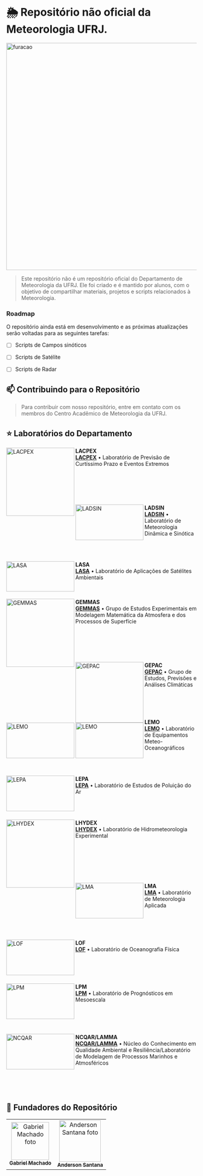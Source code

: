 # 🌦️ Repositório não oficial da Meteorologia UFRJ.

<img height=600em src="https://media.discordapp.net/attachments/1015759107220852826/1339010073699029044/file-KQAbv4hjVeGvbMpT3feCj3.png?ex=67ad29cf&is=67abd84f&hm=50074bd3f67615691596c4128bc1f05d48cd763852170d0f18f09b12a770c07b&=&format=webp&quality=lossless&width=671&height=671" alt="furacao">

> Este repositório não é um repositório oficial do Departamento de Meteorologia da UFRJ. Ele foi criado e é mantido por alunos, com o objetivo de compartilhar materiais, projetos e scripts relacionados à Meteorologia.


### Roadmap

O repositório ainda está em desenvolvimento e as próximas atualizações serão voltadas para as seguintes tarefas:


- [ ] Scripts de Campos sinóticos
- [ ] Scripts de Satélite
- [ ] Scripts de Radar


## 📫 Contribuindo para o Repositório

> Para contribuir com nosso repositório, entre em contato com os membros do Centro Acadêmico de Meteorologia da UFRJ.


## ⭐ Laboratórios do Departamento

[<img align="left" height="180px" width="180px" alt="LACPEX" src="https://meteorologia.igeo.ufrj.br/wp-content/uploads/2023/03/LACPEX-300x300.png"/>](https://github.com/lacpex)

**LACPEX** \
[**LACPEX**](https://github.com/lacpex) • Laboratório de Previsão de Curtíssimo Prazo e Eventos Extremos \
\
\
\
\
<br/>

[<img align="left" height="94px" width="180px" alt="LADSIN" src="https://lirp.cdn-website.com/73195942/dms3rep/multi/opt/LOGO-LADSIN--281-29-1fbe4d05-378w.png"/>](https://ladsin.com.br/)

**LADSIN** \
[**LADSIN**](https://ladsin.com.br/) • Laboratório de Meteorologia Dinâmica e Sinótica \
\
\
<br/>

[<img align="left" height="80px" width="180px" alt="LASA" src="https://meteorologia.igeo.ufrj.br/wp-content/uploads/2023/03/LASA-300x88.png"/>](https://lasa.ufrj.br/)

**LASA** \
[**LASA**](https://lasa.ufrj.br/) • Laboratório de Aplicações de Satélites Ambientais \
\
<br/>

<img align="left" height="180px" width="180px" alt="GEMMAS" src="https://meteorologia.igeo.ufrj.br/wp-content/uploads/2023/03/gemmas.jpg"/>

**GEMMAS** \
[**GEMMAS**](https://meteorologia.igeo.ufrj.br/departamento/laboratorios-de-pesquisa/) • Grupo de Estudos Experimentais em Modelagem Matemática da Atmosfera e dos Processos de Superfície \
\
\
\
\
<br/>

<img align="left" height="160px" width="180px" alt="GEPAC" src="https://meteorologia.igeo.ufrj.br/wp-content/uploads/2023/06/gepacnovo-edited.jpg"/>

**GEPAC** \
[**GEPAC**](https://meteorologia.igeo.ufrj.br/departamento/laboratorios-de-pesquisa/) • Grupo de Estudos, Previsões e Análises Climáticas \
\
\
\
<br/>

<img align="left" height="94px" width="180px" alt="LEMO" src="https://meteorologia.igeo.ufrj.br/wp-content/uploads/2023/03/logo_simcosta.png"/>
<img align="left" height="94px" width="180px" alt="LEMO" src="https://meteorologia.igeo.ufrj.br/wp-content/uploads/2023/03/logomovar-300x144.png"/>


**LEMO** \
[**LEMO**](https://simcosta.furg.br/home) • Laboratório de Equipamentos Meteo-Oceanográficos \
\
\
<br/>

<img align="left" height="94px" width="180px" alt="LEPA" src="https://meteorologia.igeo.ufrj.br/wp-content/uploads/2023/03/lepa-300x228.png"/>

**LEPA** \
[**LEPA**](https://meteorologia.igeo.ufrj.br/departamento/laboratorios-de-pesquisa/) • Laboratório de Estudos de Poluição do Ar \
\
\
<br/>

<img align="left" height="180px" width="180px" alt="LHYDEX" src="https://meteorologia.igeo.ufrj.br/wp-content/uploads/2023/03/lhydex.png"/>

**LHYDEX** \
[**LHYDEX**](https://lhydex.igeo.ufrj.br/) • Laboratório de Hidrometeorologia Experimental \
\
\
\
\
\
<br/>

<img align="left" height="94px" width="180px" alt="LMA" src="https://meteorologia.igeo.ufrj.br/wp-content/uploads/2023/03/LMA.png"/>

**LMA** \
[**LMA**](https://lma.ufrj.br) • Laboratório de Meteorologia Aplicada \
\
\
\
<br/>

<img align="left" height="94px" width="180px" alt="LOF" src="https://meteorologia.igeo.ufrj.br/wp-content/uploads/2023/03/LOF.png"/>

**LOF** \
[**LOF**](https://meteorologia.igeo.ufrj.br/departamento/laboratorios-de-pesquisa/) • Laboratório de Oceanografia Física \
\
\
\
<br/>

<img align="left" height="94px" width="180px" alt="LPM" src="https://meteorologia.igeo.ufrj.br/wp-content/uploads/2023/03/LPM.png"/>

**LPM** \
[**LPM**](https://meteorologia.igeo.ufrj.br/departamento/laboratorios-de-pesquisa/) • Laboratório de Prognósticos em Mesoescala \
\
\
\
<br/>

<img align="left" height="94px" width="180px" alt="NCQAR" src="https://meteorologia.igeo.ufrj.br/wp-content/uploads/2023/06/NCQAR-LAMMA.png"/>

**NCQAR/LAMMA** \
[**NCQAR/LAMMA**](https://meteorologia.igeo.ufrj.br/departamento/laboratorios-de-pesquisa/) • Núcleo do Conhecimento em Qualidade Ambiental e Resiliência/Laboratório de Modelagem de Processos Marinhos e Atmosféricos \
\
\
\
<br/>

## 🤝 Fundadores do Repositório

<table>
  <tr>
    <td align="center">
      <a href="#" title="https://github.com/GHMachado">
        <img src="https://cdn.discordapp.com/attachments/630479813903122433/1339021786309726218/gabriel.jpg?ex=67ad34b7&is=67abe337&hm=17548c9a01df083b4cdfc037de2d1e70bae4357b7f57bb6e749bd63bf5606cf0" width="100px;" alt="Gabriel Machado foto"/><br>
        <sub>
          <b> Gabriel Machado </b>
        </sub>
      </a>
    </td>
    <td align="center">
      <a href="#" title="https://github.com/Andess2018">
        <img src="https://cdn.discordapp.com/attachments/630479813903122433/1339024223158407218/anderson2.jpg?ex=67ad36fc&is=67abe57c&hm=4ec2410cd0373a8817c5a9f71f5f15cdd09defc8f54ce9fe9bc6824f41ff8c88&" width="110px;" alt="Anderson Santana foto"/><br>
        <sub>
          <b> Anderson Santana </b>
    </td>
  </tr>
</table>

